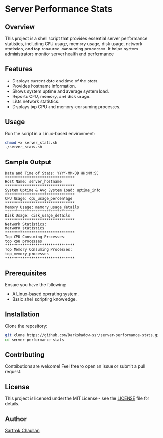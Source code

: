# Server Performance Stats

## Overview
This project is a shell script that provides essential server performance statistics, including CPU usage, memory usage, disk usage, network statistics, and top resource-consuming processes. It helps system administrators monitor server health and performance.

## Features
- Displays current date and time of the stats.
- Provides hostname information.
- Shows system uptime and average system load.
- Reports CPU, memory, and disk usage.
- Lists network statistics.
- Displays top CPU and memory-consuming processes.

## Usage
Run the script in a Linux-based environment:

```sh
chmod +x server_stats.sh
./server_stats.sh
```

## Sample Output
```
Date and Time of Stats: YYYY-MM-DD HH:MM:SS
********************************
Host Name: server_hostname
********************************
System Uptime & Avg System Load: uptime_info
********************************
CPU Usage: cpu_usage_percentage
********************************
Memory Usage: memory_usage_details
********************************
Disk Usage: disk_usage_details
********************************
Network Statistics:
network_statistics
********************************
Top CPU Consuming Processes:
top_cpu_processes
********************************
Top Memory Consuming Processes:
top_memory_processes
********************************
```

## Prerequisites
Ensure you have the following:
- A Linux-based operating system.
- Basic shell scripting knowledge.

## Installation
Clone the repository:
```sh
git clone https://github.com/Darkshadow-ssh/server-performance-stats.git
cd server-performance-stats
```

## Contributing
Contributions are welcome! Feel free to open an issue or submit a pull request.

## License
This project is licensed under the MIT License - see the [LICENSE](LICENSE) file for details.

## Author
[Sarthak Chauhan](https://github.com/Darkshadow-ssh)

